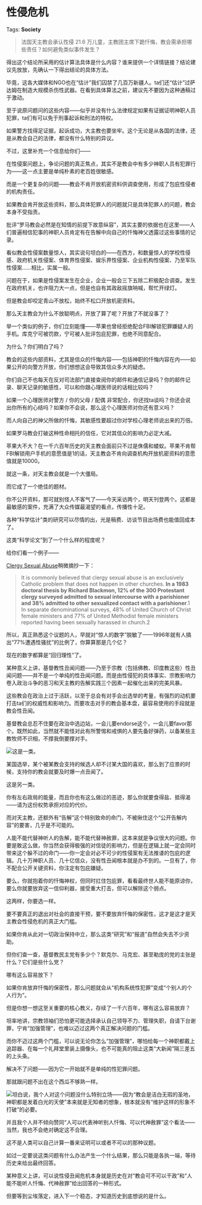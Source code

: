 # 性侵危机

Tags: **Society**

> 法国天主教会承认性侵 21.6 万儿童，主教团主席下跪忏悔，教会需承担哪些责任？如何避免类似事件发生？



得出这个结论所采用的估计算法具体是什么内容？谁来提供一个详情链接？结论建议先放放，先确认一下得出结论的具体方法。

毕竟，这各大媒体和NGO也在“估计”我们囚禁了几百万新疆人。ta们还“估计”过萨达姆在制造大规模杀伤性武器。在看到具体算法之前，建议先不要因为这种通稿过于激动。

至于说原问题问的这些内容——似乎并没有什么法律规定如果有证据证明神职人员犯罪，ta们有可以免于刑事起诉和刑法的特权。

如果警方找得足证据，起诉成功，大主教也要坐牢。这个无论是从各国的法律，还是从教会自己的法律，都没有什么特别的异议。

  


不过，这里补充一个信息给你们——

在性侵案问题上，争论问题的真正焦点，其实不是教会中有多少神职人员有犯罪行为——这一点主要是单纯朴素的老百姓很敏感。

而是一个更复杂的问题——教会不肯开放机密资料供调查使用，形成了包庇性侵者的机构责任。

如果教会肯开放这些资料，那么具体犯罪人的问题就只是具体犯罪人的问题，教会本身不受指责。

批评“罗马教会必然是在知情的前提下故意纵容”，其实主要的依据也在这里——人们普遍相信犯事的神职人员肯定有在告解中向自己的忏悔神父透露过这些事情的记录。

  


看似教会性侵案数量惊人，其实说句坦白的——在西方，和数量惊人的学校性侵感、政府机关性侵案、体育界性侵案、娱乐界性侵案、企业机构性侵案、乃至军队性侵案……相比，实属一般。

问题在于，如果是性侵案发生在企业，企业一般会三下五除二积极配合调查。发生在政府机关，也许阻力大一点，但是也自有其政敌摇旗呐喊，帮忙开绿灯。

但是教会却咬定青山不放松，始终不松口开放机密资料。

那么天主教会为什么不放聪明点，开放了算了呢？开放了不就没事了？

举一个类似的例子，你们立刻能懂——苹果也曾经拒绝配合FBI解锁犯罪嫌疑人的手机。库克宁可被罚款，宁可被人批评包庇犯罪，也绝不同意配合。

为什么？你们明白了吗？

教会的这些内部资料，尤其是信众的忏悔内容——包括神职的忏悔内容在内——如果公开的向警方开放，你们想想这会导致其信众多大的疑虑。

你们自己不也每天在反对司法部门直接查阅你的邮件和通信记录吗？你的邮件记录、聊天记录的敏感性，可以和你跟心理医师说的话相比较吗？

如果一个心理医师对警方 / 你的父母 / 配偶 非常配合，你还找ta谈吗？你还会说出你所有的心结吗？如果你不会说，那么这个心理医师对你还有意义吗？

而人向自己的神父所做的忏悔，其敏感性要超过你对学校心理老师说出来的万倍。

如果罗马教会打破这种性命相托的信任，它对其信众的影响力必定大减。

苹果大不大？在一千六百年历史的天主教会面前只不过是侏儒和蝼蚁。苹果不肯帮FBI解锁用户手机的意愿值是1的话，天主教会不肯向调查机构开放机密资料的意愿值就是10000。

就这一条，对天主教会就是一个大僵局。

而它成了一个绝佳的题材。

你不公开资料，那可就别怪人不客气了——今天采访两个，明天刊登两个。这都是最敏感的案件，充满了大众传媒最渴望的看点，传播性十足。

各种“科学估计”类的研究可以尽情的出，光是稿费、访谈节目出场费也能值回成本了。

  


这类“科学论文”到了一个什么样的程度呢？

给你们看一个例子——

[Clergy Sexual Abuse](https://link.zhihu.com/?target=http%3A//ceaseabuse.org/fransart.html)稍微摘抄一下：


> It is commonly believed that clergy sexual abuse is an exclusively Catholic problem that does not happen in other churches. **In a 1983 doctoral thesis by Richard Blackmon, 12% of the 300 Protestant clergy surveyed admitted to sexual intercourse with a parishioner and 38% admitted to other sexualized contact with a parishioner**.1 In separate denominational surveys, 48% of United Church of Christ female ministers and 77% of United Methodist female ministers reported having been sexually harassed in church.2

所以，真正熟悉这个议题的人，早就对“惊人的数字”脱敏了——1996年就有人搞出“77%遭遇性骚扰”的比例了，你算算那是几个亿？

现在的数字都算是“回归理性”了。

  


某种意义上讲，基督教性丑闻问题——乃至于宗教（包括佛教、印度教这些）性丑闻问题——并不是一个单纯的性丑闻问题。而是由性侵犯的具体事实、宗教影响力卷入政治斗争的恶习和天主教的告解实践三个因素一起催化出来的完美风暴。

这些教会在政治上过于活跃，以至于总会有对手会出选举的考量，有强烈的动机要打击ta们的权威性和影响力。而要攻击对手的教会基本盘，最容易使用的手段就是教会性丑闻。

基督教会总忍不住要在政治中选边站，一会儿要endorse这个，一会儿要favor那个。既然如此，当然就不能怪对此有所警惕和戒惧的人要先备好弹药，以备某些主教牧师不识相，不撑我倒要撑对手。

![](https://picx.zhimg.com/50/v2-036ecab8943e132da63e5cfb5397a66e_720w.jpg?source=1940ef5c)这是一类。

某国选举，某个被某教会支持的候选人却不讨某大国的喜欢，那么到了应景的时候，支持你的教会就要及时爆一点丑闻了。

这是另一类。

你有左右政局的能量，而且你也有这么做过的恶迹，那么你就要食得盐、抵得渴——请为这份权势承担对应的代价。

而对天主教，还额外有“告解”这个特别致命的命门，不被揪住这个“公开告解内容”的要害，几乎是不可能的。

人能不能代替神听人的告解，能不能代替神赦罪，这本来就是争议很大的问题。你要是敢这么做，你当然会获得极强的对信徒的影响力，但是在逻辑上就一定会同时带来这个躲不过的命门——你一定会对必不可少的性侵案有无法推诿的包庇的逻辑。几十万神职人员、几十亿信众，没有性丑闻根本就是办不到的。一旦有了，你不配合公开关键资料，你注定有包庇嫌疑。

要么，你就抱着你的忏悔神权，但同时扛住包庇罪，看看最终世人能不能原谅你，要么你就要放弃这一信仰利器，接受重大打击，但可以解除这个弱点。

这两样，你要选一样。

要不要真正的退出对社会的直接干预，要不要放弃忏悔的保密性，这才是这才是天主教会性侵危机的真正大门槛。

如果你肯从此对一切政治保持中立，那么这类“研究”和“报道”自然会失去不少资助。

但你们查一查，基督教民主党有多少个？默克尔、马克宏、甚至勒庞的党的主张是什么？它们是些什么党？

哪有这么容易放下？

如果你肯放弃忏悔的保密性，那么问题就会从“机构系统性犯罪”变成“个别人的个人行为”。

但是你想一想这至关重要的核心教义，存续了一千六百年，哪有这么容易放弃？

坦率地讲，宗教领袖们恐怕更可能选择承认自己领导不力、管理失职，自请下台谢罪，宁肯“加强管理”，也难以迈过这两个真正解决问题的门槛。

而你不迈过这两个门槛，可以说无论你怎么“加强管理”，哪怕给每一个神职都戴上追踪器、在每一个礼拜堂里装上摄像头，也不可能真的阻止这类“大新闻”隔三差五的上头条。

解决不了问题——因为它一开始就不是单纯的性犯罪问题。

那就跟问题不出在这个西瓜不够熟一样。

![](https://pic1.zhimg.com/50/v2-7d4cc2366247f47b2900b25c970c3571_720w.jpg?source=1940ef5c)坦白说，我个人对这个问题没什么特别立场——因为“教会是洁白无瑕的圣地，神职都是发着白光的天使”本来就是无知者的想象，根本就没有“维护这样的形象不打破”的必要。

并且我个人并不倾向赞同“人可以代表神听别人忏悔、可以代神赦罪”这个看法——当然，我也不会绝对确定这不合理。

这不是人类可以自己计算一番来证明可以或者不可以的那种议题。

如过一定要说这类问题有什么办法产生一个什么结果，那么只能是各执一端，等待历史来给出最终回答。

某种意义上讲，可以说性侵丑闻危机本身就是历史在对“教会可不可以干政”和“人能不能听人忏悔、代神赦罪”给出回答的一种形式。

但要等到尘埃落定，进入下一个稳态，才知道历史到底想说的是什么。



